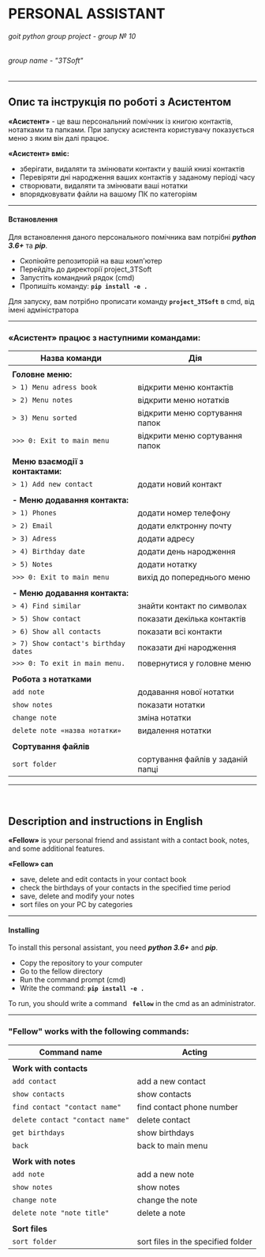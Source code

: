 # **PERSONAL ASSISTANT**
###### goit python group project - group № 10 
###### group name - "3TSoft"

------------
##  Опис та інструкція по роботі з Асистентом

**«Асистент»** - це ваш персональний помічник із книгою контактів, нотатками та папками. При запуску асистента користувачу показується меню з яким він далі працює.

**«Асистент» вміє:**
- зберігати, видаляти та змінювати контакти у вашій книзі контактів
- Перевіряти дні народження ваших контактів у заданому періоді часу
- створювати, видаляти та змінювати ваші нотатки
- впорядковувати файли на вашому ПК по категоріям
------------

#### Встановлення

Для встановлення даного персонального помічника вам потрібні ***python 3.6+*** та ***pip***.

- Скопіюйте репозиторій на ваш комп'ютер
- Перейдіть до директорії project_3TSoft
- Запустіть командний рядок (cmd)
- Пропишіть команду: **`pip install -e .`**

Для запуску, вам потрібно прописати команду **`project_3TSoft`** в cmd, від імені адміністратора 

------------

###  «Асистент» працює з наступними командами:

| Назва команди |  Дія |
| ------------ | ------------ |
|||
|**Головне меню:**||
| `> 1) Menu adress book` | відкрити меню контактів |
| `> 2) Menu notes`  | відкрити меню нотатків |
| `> 3) Menu sorted`  | відкрити меню сортування папок |
| `>>> 0: Exit to main menu`  | відкрити меню сортування папок |
|||
|**Меню взаємодії з контактами:**||
| `> 1) Add new contact` | додати новий контакт |
|||
|**- Меню додавання контакта:**||
| `> 1) Phones`  | додати номер телефону |
| `> 2) Email`  | додати елктронну почту |
| `> 3) Adress`  | додати адресу |
| `> 4) Birthday date`  | додати день народження |
| `> 5) Notes`  | додати нотатку |
| `>>> 0: Exit to main menu`  | вихід до попереднього меню |
|||
|**- Меню додавання контакта:**||
| `> 4) Find similar` | знайти контакт по символах|
| `> 5) Show contact` | показати декілька контактів  |
| `> 6) Show all contacts` | показати всі контакти|
| `> 7) Show contact's birthday dates` | показати дні народження |
| `>>> 0: To exit in main menu.` | повернутися у головне меню|
|||
|**Робота з нотатками**||
| `add note` | додавання нової нотатки |
| `show notes` | показати нотатки |
| `change note` | зміна нотатки |
| `delete note «назва нотатки»` | видалення нотатки |
|||
|**Сортування файлів**||
| `sort folder` | сортування файлів у заданій папці |
------------
‎
## Description and instructions in English

**«Fellow»** is your personal friend and assistant with a contact book, notes, and some additional features.

**«Fellow» can**
- save, delete and edit contacts in your contact book
- сheck the birthdays of your contacts in the specified time period
- save, delete and modify your notes
- sort files on your PC by categories
------------

#### Installing

To install this personal assistant, you need ***python 3.6+*** and ***pip***.

- Copy the repository to your computer
- Go to the fellow directory
- Run the command prompt (cmd)
- Write the command: **`pip install -e .`**

To run, you should write a command **` fellow`** in the cmd as an administrator.

------------

###  "Fellow" works with the following commands:

| Command name |  Acting |
| ------------ | ------------ |
|||
|**Work with contacts**||
| `add contact` | add a new contact |
| `show contacts`  | show contacts |
| `find contact "сontact name"`  | find contact phone number |
| `delete contact "сontact name"` | delete contact |
| `get birthdays` | show birthdays |
| `back` | back to main menu|
|||
|**Work with notes**||
| `add note` | add a new note |
| `show notes` | show notes |
| `change note` | change the note |
| `delete note "note title"` | delete a note |
|||
|**Sort files**||
| `sort folder` | sort files in the specified folder |

